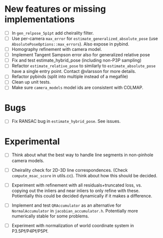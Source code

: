 # New features or missing implementations

- [ ] In `gen_relpose_5p1pt` add cheirality filter.
- [ ] Use per-camera `max_error` for `estimate_generalized_absolute_pose` (use `AbsolutePoseOptions::max_errors`). Also expose in pybind.
- [ ] Homography refinement with camera model.
- [ ] Implement Tangent Sampson error also for generalized relative pose
- [ ] Fix and test estimate_hybrid_pose (including non-P3P sampling)
- [ ] Refactor `estimate_relative_pose` to similarly to `estimate_absolute_pose` have a single entry point. Contact @vlarsson for more details.
- [ ] Refactor pybinds (split into multiple instead of a megafile)
- [ ] Clean up unit tests.
- [ ] Make sure `camera_models` model ids are consistent with COLMAP.

# Bugs
- [ ] Fix RANSAC bug in `estimate_hybrid_pose`. See issues.

# Experimental
- [ ] Think about what the best way to handle line segments in non-pinhole camera models.
- [ ] Cheirality check for 2D-3D line correspondences. (Check `compute_msac_score` in utils.cc). Think about how this should be decided.
- [ ] Experiment with refinement with all residuals+truncated loss, vs. copying out the inliers and near inliers to only refine with these. Potientially this could be decided dynamically if it makes a difference.
- [ ] Implement and test `QRAccumulator` as an alternative for `NormalAccumulator` in `jacobian_accumulator.h`. Potentially more numerically stable for some problems.
- [ ] Experiment with normalization of world coordinate system in P3.5Pf/P4Pf/P5Pf.

